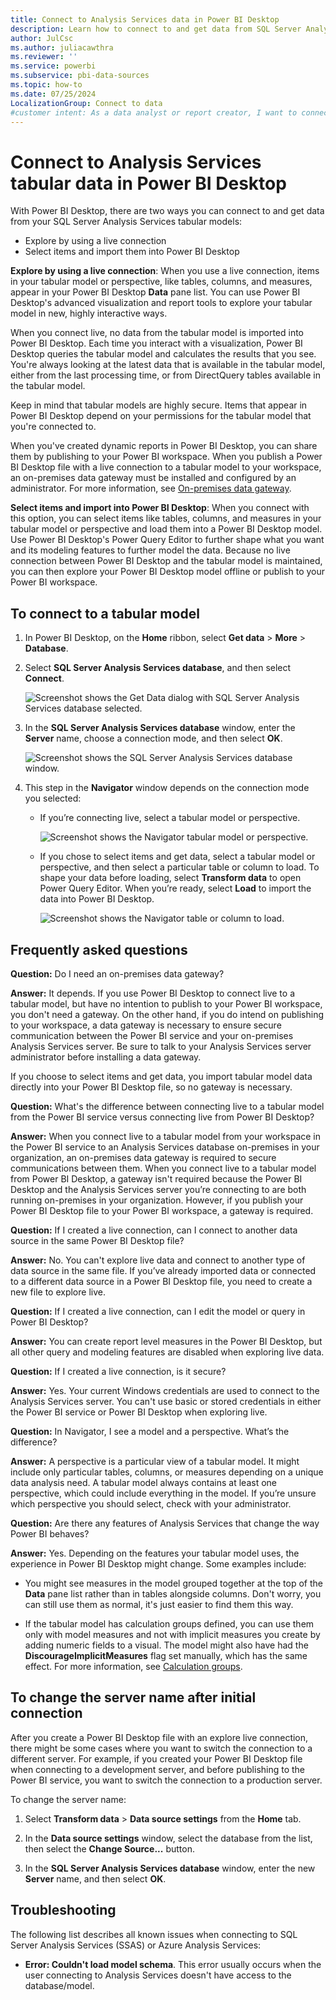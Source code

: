 ```yaml
---
title: Connect to Analysis Services data in Power BI Desktop
description: Learn how to connect to and get data from SQL Server Analysis Services tabular models by using a live connection or by importing items into Power BI Desktop.
author: JulCsc
ms.author: juliacawthra
ms.reviewer: ''
ms.service: powerbi
ms.subservice: pbi-data-sources
ms.topic: how-to
ms.date: 07/25/2024
LocalizationGroup: Connect to data
#customer intent: As a data analyst or report creator, I want to connect to and get data from SQL Server Analysis Services tabular models so that I can explore and analyze the data using Power BI Desktop's visualization and report tools.
---
```

# Connect to Analysis Services tabular data in Power BI Desktop

With Power BI Desktop, there are two ways you can connect to and get data from your SQL Server Analysis Services tabular models:

- Explore by using a live connection
- Select items and import them into Power BI Desktop

**Explore by using a live connection**: When you use a live connection, items in your tabular model or perspective, like tables, columns, and measures, appear in your Power BI Desktop **Data** pane list. You can use Power BI Desktop's advanced visualization and report tools to explore your tabular model in new, highly interactive ways.

When you connect live, no data from the tabular model is imported into Power BI Desktop. Each time you interact with a visualization, Power BI Desktop queries the tabular model and calculates the results that you see. You're always looking at the latest data that is available in the tabular model, either from the last processing time, or from DirectQuery tables available in the tabular model.

Keep in mind that tabular models are highly secure. Items that appear in Power BI Desktop depend on your permissions for the tabular model that you're connected to.

When you've created dynamic reports in Power BI Desktop, you can share them by publishing to your Power BI workspace. When you publish a Power BI Desktop file with a live connection to a tabular model to your workspace, an on-premises data gateway must be installed and configured by an administrator. For more information, see [On-premises data gateway](service-gateway-onprem.md).

**Select items and import into Power BI Desktop**: When you connect with this option, you can select items like tables, columns, and measures in your tabular model or perspective and load them into a Power BI Desktop model. Use Power BI Desktop's Power Query Editor to further shape what you want and its modeling features to further model the data. Because no live connection between Power BI Desktop and the tabular model is maintained, you can then explore your Power BI Desktop model offline or publish to your Power BI workspace.

## To connect to a tabular model

1. In Power BI Desktop, on the **Home** ribbon, select **Get data** > **More** > **Database**.

1. Select **SQL Server Analysis Services database**, and then select **Connect**.

   ![Screenshot shows the Get Data dialog with SQL Server Analysis Services database selected.](media/desktop-analysis-services-tabular-data/pbid_sqlas_getdata_as.png)

1. In the **SQL Server Analysis Services database** window, enter the **Server** name, choose a connection mode, and then select **OK**.

   ![Screenshot shows the SQL Server Analysis Services database window.](media/desktop-analysis-services-tabular-data/pbid_sqlas_getdata_as_server.png)

1. This step in the **Navigator** window depends on the connection mode you selected:

   - If you’re connecting live, select a tabular model or perspective.
  
     ![Screenshot shows the Navigator tabular model or perspective.](media/desktop-analysis-services-tabular-data/pbid_sqlas_getdata_as_live.png)

   - If you chose to select items and get data, select a tabular model or perspective, and then select a particular table or column to load. To shape your data before loading, select **Transform data** to open Power Query Editor. When you’re ready, select **Load** to import the data into Power BI Desktop.

     ![Screenshot shows the Navigator table or column to load.](media/desktop-analysis-services-tabular-data/pbid_sqlas_getdata_as_select.png)

## Frequently asked questions

**Question:** Do I need an on-premises data gateway?

**Answer:** It depends. If you use Power BI Desktop to connect live to a tabular model, but have no intention to publish to your Power BI workspace, you don't need a gateway. On the other hand, if you do intend on publishing to your workspace, a data gateway is necessary to ensure secure communication between the Power BI service and your on-premises Analysis Services server. Be sure to talk to your Analysis Services server administrator before installing a data gateway.

If you choose to select items and get data, you import tabular model data directly into your Power BI Desktop file, so no gateway is necessary.

**Question:** What's the difference between connecting live to a tabular model from the Power BI service versus connecting live from Power BI Desktop?

**Answer:** When you connect live to a tabular model from your workspace in the Power BI service to an Analysis Services database on-premises in your organization, an on-premises data gateway is required to secure communications between them. When you connect live to a tabular model from Power BI Desktop, a gateway isn't required because the Power BI Desktop and the Analysis Services server you’re connecting to are both running on-premises in your organization. However, if you publish your Power BI Desktop file to your Power BI workspace, a gateway is required.

**Question:** If I created a live connection, can I connect to another data source in the same Power BI Desktop file?

**Answer:** No. You can't explore live data and connect to another type of data source in the same file. If you’ve already imported data or connected to a different data source in a Power BI Desktop file, you need to create a new file to explore live.

**Question:** If I created a live connection, can I edit the model or query in Power BI Desktop?

**Answer:** You can create report level measures in the Power BI Desktop, but all other query and modeling features are disabled when exploring live data.

**Question:** If I created a live connection, is it secure?

**Answer:** Yes. Your current Windows credentials are used to connect to the Analysis Services server. You can't use basic or stored credentials in either the Power BI service or Power BI Desktop when exploring live.

**Question:** In Navigator, I see a model and a perspective. What’s the difference?

**Answer:** A perspective is a particular view of a tabular model. It might include only particular tables, columns, or measures depending on a unique data analysis need. A tabular model always contains at least one perspective, which could include everything in the model. If you’re unsure which perspective you should select, check with your administrator.

**Question:** Are there any features of Analysis Services that change the way Power BI behaves?

**Answer:** Yes. Depending on the features your tabular model uses, the experience in Power BI Desktop might change. Some examples include:

- You might see measures in the model grouped together at the top of the **Data** pane list rather than in tables alongside columns. Don't worry, you can still use them as normal, it's just easier to find them this way.

- If the tabular model has calculation groups defined, you can use them only with model measures and not with implicit measures you create by adding numeric fields to a visual. The model might also have had the **DiscourageImplicitMeasures** flag set manually, which has the same effect. For more information, see [Calculation groups](/analysis-services/tabular-models/calculation-groups#benefits).

## To change the server name after initial connection

After you create a Power BI Desktop file with an explore live connection, there might be some cases where you want to switch the connection to a different server. For example, if you created your Power BI Desktop file when connecting to a development server, and before publishing to the Power BI service, you want to switch the connection to a production server.

To change the server name:

1. Select **Transform data** > **Data source settings** from the **Home** tab.

2. In the **Data source settings** window, select the database from the list, then select the **Change Source...** button.

3. In the **SQL Server Analysis Services database** window, enter the new **Server** name, and then select **OK**.

## Troubleshooting

The following list describes all known issues when connecting to SQL Server Analysis Services (SSAS) or Azure Analysis Services:

- **Error: Couldn't load model schema**. This error usually occurs when the user connecting to Analysis Services doesn't have access to the database/model.
